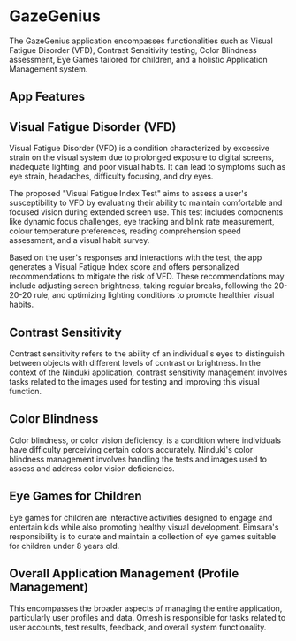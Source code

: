 # GazeGenius

The GazeGenius application encompasses functionalities such as Visual Fatigue Disorder (VFD), Contrast Sensitivity testing, Color Blindness assessment, Eye Games tailored for children, and a holistic Application Management system.

## App Features


## Visual Fatigue Disorder (VFD)
Visual Fatigue Disorder (VFD) is a condition characterized by excessive strain on the visual system due to prolonged exposure to digital screens, inadequate lighting, and poor visual habits. It can lead to symptoms such as eye strain, headaches, difficulty focusing, and dry eyes.

The proposed "Visual Fatigue Index Test" aims to assess a user's susceptibility to VFD by evaluating their ability to maintain comfortable and focused vision during extended screen use. This test includes components like dynamic focus challenges, eye tracking and blink rate measurement, colour temperature preferences, reading comprehension speed assessment, and a visual habit survey.

Based on the user's responses and interactions with the test, the app generates a Visual Fatigue Index score and offers personalized recommendations to mitigate the risk of VFD. These recommendations may include adjusting screen brightness, taking regular breaks, following the 20-20-20 rule, and optimizing lighting conditions to promote healthier visual habits.

## Contrast Sensitivity
Contrast sensitivity refers to the ability of an individual's eyes to distinguish between objects with different levels of contrast or brightness. In the context of the Ninduki application, contrast sensitivity management involves tasks related to the images used for testing and improving this visual function.

## Color Blindness
Color blindness, or color vision deficiency, is a condition where individuals have difficulty perceiving certain colors accurately. Ninduki's color blindness management involves handling the tests and images used to assess and address color vision deficiencies.

## Eye Games for Children
Eye games for children are interactive activities designed to engage and entertain kids while also promoting healthy visual development. Bimsara's responsibility is to curate and maintain a collection of eye games suitable for children under 8 years old.

## Overall Application Management (Profile Management)
This encompasses the broader aspects of managing the entire application, particularly user profiles and data. Omesh is responsible for tasks related to user accounts, test results, feedback, and overall system functionality.
